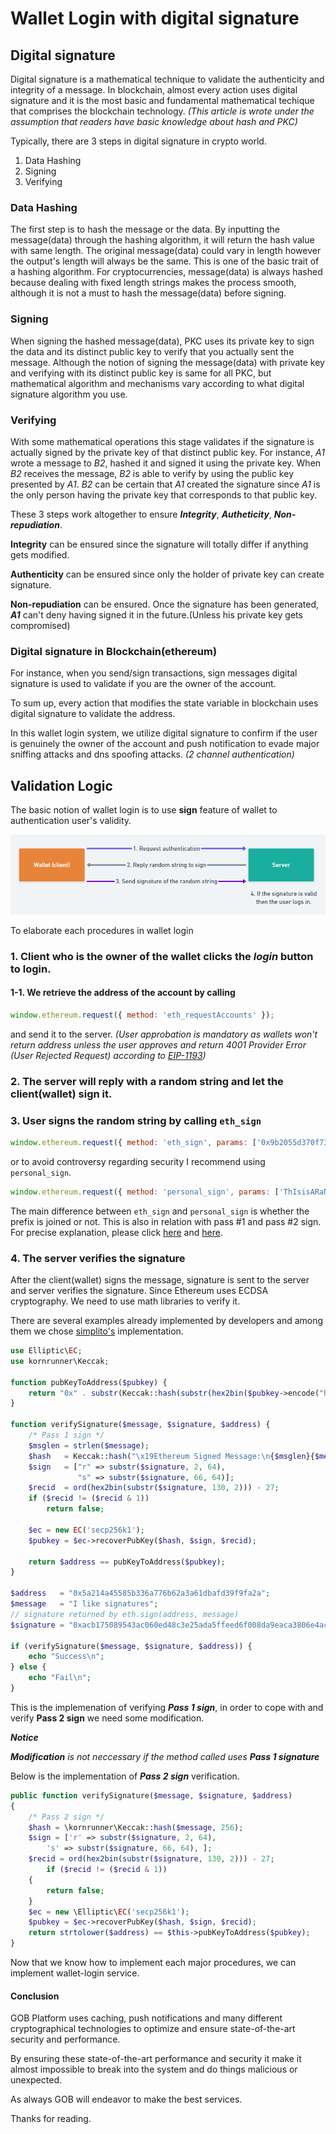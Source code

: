 # Wallet Login with digital signature

## Digital signature
Digital signature is a mathematical technique to validate the authenticity and integrity of a message.
In blockchain, almost every action uses digital signature and it is the most basic and fundamental mathematical 
techique that comprises the blockchain technology. 
*(This article is wrote under the assumption that readers have basic knowledge about hash and PKC)*

Typically, there are 3 steps in digital signature in crypto world. 

1. Data Hashing
2. Signing
3. Verifying

### Data Hashing
The first step is to hash the message or the data. By inputting the message(data) through the hashing algorithm, it will return the hash value with same length.
The original message(data) could vary in length however the output's length will always be the same. This is one of the basic trait of a hashing algorithm.
For cryptocurrencies, message(data) is always hashed because dealing with fixed length strings makes the process smooth, although it is not a must to hash the message(data) before signing.

### Signing
When signing the hashed message(data), PKC uses its private key to sign the data and its distinct public key to verify that you actually sent the message.
Although the notion of signing the message(data) with private key and verifying with its distinct public key is same for all PKC, but mathematical algorithm and mechanisms vary according to what digital signature algorithm you use.

### Verifying
With some mathematical operations this stage validates if the signature is actually signed by the private key of that distinct public key.
For instance, *A1* wrote a message to *B2*, hashed it and signed it using the private key. When *B2* receives the message, *B2* is able to verify by using the public key presented by *A1*.
*B2* can be certain that *A1* created the signature since *A1* is the only person having the private key that corresponds to that public key.

These 3 steps work altogether to ensure ***Integrity***, ***Autheticity***, ***Non-repudiation***.

**Integrity** can be ensured since the signature will totally differ if anything gets modified.

**Authenticity** can be ensured since only the holder of private key can create signature.

**Non-repudiation** can be ensured. Once the signature has been generated, ***A1*** can't deny having signed it in the future.(Unless his private key gets compromised)

### Digital signature in Blockchain(ethereum)
For instance, when you send/sign transactions, sign messages digital signature is used to validate if you are the owner of the account.

To sum up, every action that modifies the state variable in blockchain uses digital signature to validate the address.

In this wallet login system, we utilize digital signature to confirm if the user is genuinely the owner of the account and push notification to
evade major sniffing attacks and dns spoofing attacks. *(2 channel authentication)*

## Validation Logic
The basic notion of wallet login is to use **sign** feature of wallet to authentication user's validity.

![Basic wallet login logic](../assets/image/wallet-login-basic-logic.png)

To elaborate each procedures in wallet login 

### 1. Client who is the owner of the wallet clicks the ***login*** button to login.
#### 1-1. We retrieve the address of the account by calling 
```javascript
window.ethereum.request({ method: 'eth_requestAccounts' });
```
and send it to the server.
*(User approbation is mandatory as wallets won't return address unless the user approves and return 4001 Provider Error (User Rejected Request) according to [EIP-1193](https://github.com/ethereum/EIPs/blob/master/EIPS/eip-1193.md))*
### 2. The server will reply with a random string and let the client(wallet) sign it.
### 3. User signs the random string by calling ``eth_sign``
```javascript
window.ethereum.request({ method: 'eth_sign', params: ['0x9b2055d370f73ec7d8a03e965129118dc8f5bf83', 'ThIsisARaNdoMsTrINg'] });
```
or to avoid controversy regarding security 
I recommend using ``personal_sign``.
```javascript
window.ethereum.request({ method: 'personal_sign', params: ['ThIsisARaNdoMsTrINg', '0x9b2055d370f73ec7d8a03e965129118dc8f5bf83'] });
```
The main difference between ``eth_sign`` and ``personal_sign`` is whether the prefix is joined or not.
This is also in relation with pass #1 and pass #2 sign.
For precise explanation, please click [here](https://docs.metamask.io/guide/signing-data.html#signing-data-with-metamask) and [here](https://docs.walletconnect.org/json-rpc-api-methods/ethereum).

### 4. The server verifies the signature
After the client(wallet) signs the message, signature is sent to the server and server verifies the signature.
Since Ethereum uses ECDSA cryptography. We need to use math libraries to verify it.

There are several examples already implemented by developers and among them 
we chose [simplito's](https://github.com/simplito/elliptic-php#verifying-ethereum-signature) implementation.
```php
use Elliptic\EC;
use kornrunner\Keccak;

function pubKeyToAddress($pubkey) {
    return "0x" . substr(Keccak::hash(substr(hex2bin($pubkey->encode("hex")), 1), 256), 24);
}

function verifySignature($message, $signature, $address) {
    /* Pass 1 sign */
    $msglen = strlen($message);
    $hash   = Keccak::hash("\x19Ethereum Signed Message:\n{$msglen}{$message}", 256);
    $sign   = ["r" => substr($signature, 2, 64), 
               "s" => substr($signature, 66, 64)];
    $recid  = ord(hex2bin(substr($signature, 130, 2))) - 27; 
    if ($recid != ($recid & 1)) 
        return false;

    $ec = new EC('secp256k1');
    $pubkey = $ec->recoverPubKey($hash, $sign, $recid);

    return $address == pubKeyToAddress($pubkey);
}

$address   = "0x5a214a45585b336a776b62a3a61dbafd39f9fa2a";
$message   = "I like signatures";
// signature returned by eth.sign(address, message)
$signature = "0xacb175089543ac060ed48c3e25ada5ffeed6f008da9eaca3806e4acb707b9481401409ae1f5f9f290f54f29684e7bac1d79b2964e0edcb7f083bacd5fc48882e1b";

if (verifySignature($message, $signature, $address)) {
    echo "Success\n";
} else {
    echo "Fail\n";
}
```
This is the implemenation of verifying ***Pass 1 sign***, in order to cope with and verify **Pass 2 sign** we need some modification.

***Notice***

***Modification** is not neccessary if the method called uses ***Pass 1 signature****

Below is the implementation of ***Pass 2 sign*** verification.
```php
public function verifySignature($message, $signature, $address)
{
	/* Pass 2 sign */
	$hash = \kornrunner\Keccak::hash($message, 256);
	$sign = ['r' => substr($signature, 2, 64),
		's' => substr($signature, 66, 64), ];
	$recid = ord(hex2bin(substr($signature, 130, 2))) - 27;
		if ($recid != ($recid & 1))
	{
		return false;
	}
	$ec = new \Elliptic\EC('secp256k1');
	$pubkey = $ec->recoverPubKey($hash, $sign, $recid);
	return strtolower($address) == $this->pubKeyToAddress($pubkey);
}
```

Now that we know how to implement each major procedures, we can implement wallet-login service.

#### Conclusion

GOB Platform uses caching, push notifications and many different cryptographical technologies to optimize and ensure state-of-the-art security and performance.

By ensuring these state-of-the-art performance and security it make it almost impossible to break into the
system and do things malicious or unexpected.

As always GOB will endeavor to make the best services.

Thanks for reading.
